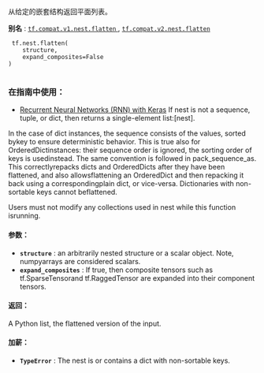 从给定的嵌套结构返回平面列表。

**别名** : [ `tf.compat.v1.nest.flatten` ](/api_docs/python/tf/nest/flatten), [ `tf.compat.v2.nest.flatten` ](/api_docs/python/tf/nest/flatten)

```
 tf.nest.flatten(
    structure,
    expand_composites=False
)
 
```

### 在指南中使用：
- [Recurrent Neural Networks (RNN) with Keras](https://tensorflow.google.cn/guide/keras/rnn)
If nest is not a sequence, tuple, or dict, then returns a single-element list:[nest].

In the case of dict instances, the sequence consists of the values, sorted bykey to ensure deterministic behavior. This is true also for OrderedDictinstances: their sequence order is ignored, the sorting order of keys is usedinstead. The same convention is followed in pack_sequence_as. This correctlyrepacks dicts and OrderedDicts after they have been flattened, and also allowsflattening an OrderedDict and then repacking it back using a correspondingplain dict, or vice-versa. Dictionaries with non-sortable keys cannot beflattened.

Users must not modify any collections used in nest while this function isrunning.

#### 参数：
- **`structure`** : an arbitrarily nested structure or a scalar object. Note, numpyarrays are considered scalars.
- **`expand_composites`** : If true, then composite tensors such as tf.SparseTensorand tf.RaggedTensor are expanded into their component tensors.


#### 返回：
A Python list, the flattened version of the input.

#### 加薪：
- **`TypeError`** : The nest is or contains a dict with non-sortable keys.
